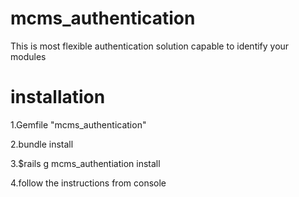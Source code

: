 mcms_authentication
===================


This is most flexible authentication solution capable to identify your modules

installation
===================

1.Gemfile "mcms_authentication"

2.bundle install

3.$rails g mcms_authentiation install

4.follow the instructions from console


